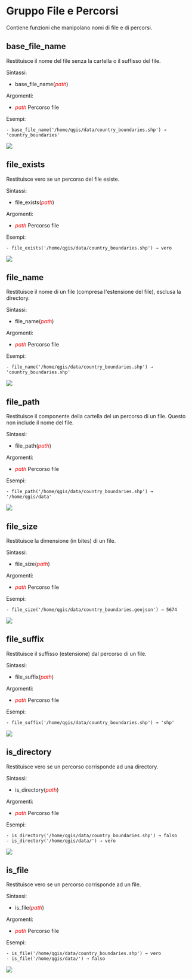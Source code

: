 # Gruppo File e Percorsi

Contiene funzioni che manipolano nomi di file e di percorsi.

## base_file_name

Restituisce il nome del file senza la cartella o il suffisso del file. 

Sintassi:

- base_file_name(_<span style="color:red;">path</span>_)

Argomenti:

- _<span style="color:red;">path</span>_ Percorso file

Esempi:

```
- base_file_name('/home/qgis/data/country_boundaries.shp') → 'country_boundaries'
```

![](../../img/file_e_percorsi/base_file_name1.png)

## file_exists

Restituisce vero se un percorso del file esiste. 

Sintassi:

- file_exists(_<span style="color:red;">path</span>_)

Argomenti:

- _<span style="color:red;">path</span>_ Percorso file

Esempi:

```
- file_exists('/home/qgis/data/country_boundaries.shp') → vero
```

![](../../img/file_e_percorsi/file_exists1.png)

## file_name

Restituisce il nome di un file (compresa l'estensione del file), esclusa la directory.

Sintassi:

- file_name(_<span style="color:red;">path</span>_)

Argomenti:

- _<span style="color:red;">path</span>_ Percorso file

Esempi:

```
- file_name('/home/qgis/data/country_boundaries.shp') → 'country_boundaries.shp'
```

![](../../img/file_e_percorsi/file_name1.png)

## file_path

Restituisce il componente della cartella del un percorso di un file. Questo non include il nome del file.

Sintassi:

- file_path(_<span style="color:red;">path</span>_)

Argomenti:

- _<span style="color:red;">path</span>_ Percorso file

Esempi:

```
- file_path('/home/qgis/data/country_boundaries.shp') → '/home/qgis/data'
```

![](../../img/file_e_percorsi/file_path1.png)

## file_size

Restituisce la dimensione (in bites) di un file.

Sintassi:

- file_size(_<span style="color:red;">path</span>_)

Argomenti:

- _<span style="color:red;">path</span>_ Percorso file

Esempi:

```
- file_size('/home/qgis/data/country_boundaries.geojson') → 5674
```

![](../../img/file_e_percorsi/file_size1.png)

## file_suffix

Restituisce il suffisso (estensione) dal percorso di un file.

Sintassi:

- file_suffix(_<span style="color:red;">path</span>_)

Argomenti:

- _<span style="color:red;">path</span>_ Percorso file

Esempi:

```
- file_suffix('/home/qgis/data/country_boundaries.shp') → 'shp'
```

![](../../img/file_e_percorsi/file_suffix1.png)

## is_directory

Restituisce vero se un percorso corrisponde ad una directory.

Sintassi:

- is_directory(_<span style="color:red;">path</span>_)

Argomenti:

- _<span style="color:red;">path</span>_ Percorso file

Esempi:

```
- is_directory('/home/qgis/data/country_boundaries.shp') → falso
- is_directory('/home/qgis/data/') → vero
```

![](../../img/file_e_percorsi/is_directory1.png)

## is_file

Restituisce vero se un percorso corrisponde ad un file.

Sintassi:

- is_file(_<span style="color:red;">path</span>_)

Argomenti:

- _<span style="color:red;">path</span>_ Percorso file

Esempi:

```
- is_file('/home/qgis/data/country_boundaries.shp') → vero
- is_file('/home/qgis/data/') → falso
```

![](../../img/file_e_percorsi/is_file1.png)
